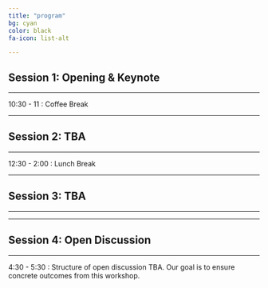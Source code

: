 ```yaml
---
title: "program"
bg: cyan
color: black
fa-icon: list-alt

---
```


## Session 1: Opening &amp; Keynote
---

10:30 - 11 : Coffee Break

---

## Session 2: TBA
---

12:30 - 2:00 : Lunch Break

---

## Session 3: TBA
---

---

## Session 4: Open Discussion
---

4:30 - 5:30 : Structure of open discussion TBA. Our goal is to ensure concrete outcomes from this workshop.

[Jürgen Cito]: http://people.csail.mit.edu/jcito
[Mark Santolucito]: http://www.marksantolcuito.com
